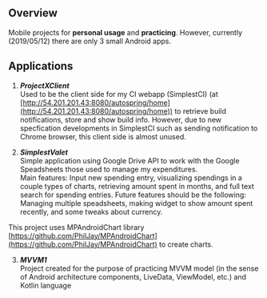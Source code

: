 ## Overview
Mobile projects for <strong>personal usage</strong> and <strong>practicing</strong>. However, currently (2019/05/12) there are only 3 small Android apps. 

## Applications
1. ***ProjectXClient***  
Used to be the client side for my CI webapp (SimplestCI) (at [http://54.201.201.43:8080/autospring/home](http://54.201.201.43:8080/autospring/home)) to retrieve build notifications, store and show build info. However, due to new specfication developments in SimplestCI such as sending notification to Chrome browser, this client side is almost unused. 

2. ***SimplestValet***  
Simple application using Google Drive API to work with the Google Speadsheets those used to manage my expenditures.  
 Main features: Input new spending entry, visualizing spendings in a couple types of charts, retrieving amount spent in months, and full text search for spending entries. Future features should be the following: Managing multiple speadsheets, making widget to show amount spent recently, and some tweaks about currency.  

 This project uses MPAndroidChart library [https://github.com/PhilJay/MPAndroidChart](https://github.com/PhilJay/MPAndroidChart) to create charts.

3. ***MVVM1***  
Project created for the purpose of practicing MVVM model (in the sense of Android architecture components, LiveData, ViewModel, etc.) and Kotlin language
